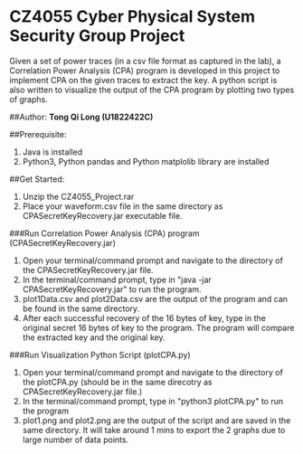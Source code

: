 # CZ4055 Cyber Physical System Security Group Project

Given a set of power traces (in a csv file format as captured in the lab), a Correlation Power Analysis (CPA) program is developed in this project to implement CPA on the given traces to extract the key. A python script is also written to visualize the output of the CPA program by plotting two types of graphs. 

##Author:
**Tong Qi Long (U1822422C)**

##Prerequisite:

1. Java is installed
2. Python3, Python pandas and Python matplolib library are installed


##Get Started:
1. Unzip the CZ4055_Project.rar
3. Place your waveform.csv file in the same directory as CPASecretKeyRecovery.jar executable file.

###Run Correlation Power Analysis (CPA) program (CPASecretKeyRecovery.jar)

1. Open your terminal/command prompt and navigate to the directory of the CPASecretKeyRecovery.jar file.
2. In the terminal/command prompt, type in "java -jar CPASecretKeyRecovery.jar" to run the program.
3. plot1Data.csv and plot2Data.csv are the output of the program and can be found in the same directory. 
4. After each successful recovery of the 16 bytes of key, type in the original secret 16 bytes of key to the program. The program will compare the extracted key and the original key.

###Run Visualization Python Script (plotCPA.py)
1. Open your terminal/command prompt and navigate to the directory of the plotCPA.py (should be in the same direcotry as CPASecretKeyRecovery.jar file.)
2. In the terminal/command prompt, type in "python3 plotCPA.py" to run the program
3. plot1.png and plot2.png are the output of the script and are saved in the same directory. It will take around 1 mins to export the 2 graphs due to large number of data points. 
